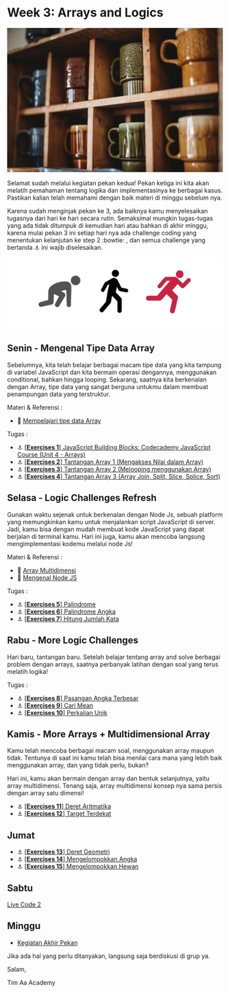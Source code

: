 # Week 3: Arrays and Logics

![Header](./week-3/assets/header-w3.jpg)

Selamat sudah melalui kegiatan pekan kedua! Pekan ketiga ini kita akan melatih pemahaman tentang logika dan implementasinya ke berbagai kasus. Pastikan kalian telah memahami dengan baik materi di minggu sebelum nya.

Karena sudah menginjak pekan ke 3, ada baiknya kamu menyelesaikan tugasnya dari hari ke hari secara rutin. Semaksimal mungkin tugas-tugas yang ada tidak ditumpuk di kemudian hari atau bahkan di akhir minggu, karena mulai pekan 3 ini setiap hari nya ada challenge coding yang menentukan kelanjutan ke step 2 :bowtie: , dan semua challenge yang bertanda :anchor: ini wajib diselesaikan.

![Let's start!](./week-3/assets/start.png)

## Senin - Mengenal Tipe Data Array

Sebelumnya, kita telah belajar berbagai macam tipe data yang kita tampung di variabel JavaScript dan kita bermain operasi dengannya, menggunakan conditional, bahkan hingga looping. Sekarang, saatnya kita berkenalan dengan Array, tipe data yang sangat berguna untukmu dalam membuat penampungan data yang terstruktur.

Materi & Referensi :

- :notebook_with_decorative_cover: [Mempelajari tipe data Array](./week-3/learn/js-array.md)

Tugas :

- :anchor:
[[**Exercises 1**] JavaScript Building Blocks: Codecademy JavaScript Course (Unit 4 - Arrays)](https://www.codecademy.com/learn/learn-javascript)
- :anchor:
[[**Exercises 2**] Tantangan Array 1 (Mengakses Nilai dalam Array)](./week-3/challenge/anchor-akses-array.md)
- :anchor:
[[**Exercises 3**] Tantangan Array 2 (Melooping menggunakan Array)](./week-3/challenge/anchor-loop-array.md)
- :anchor:
[[**Exercises 4**] Tantangan Array 3 (Array Join, Split, Slice, Splice, Sort)](./week-3/challenge/anchor-mixed-array.md)

## Selasa - Logic Challenges Refresh

Gunakan waktu sejenak untuk berkenalan dengan Node Js,
sebuah platform yang memungkinkan kamu untuk menjalankan script JavaScript di server. Jadi, kamu bisa dengan mudah membuat kode JavaScript yang dapat berjalan di terminal kamu. Hari ini juga, kamu akan mencoba langsung mengimplementasi kodemu melalui node Js!

Materi & Referensi :
- :notebook_with_decorative_cover: [Array Multidimensi](./week-3/learn/array-multidimensi.md)
- :notebook_with_decorative_cover:
[Mengenal Node JS](./week-3/learn/js-node.md)

Tugas :
- :anchor:
[[**Exercises 5**] Palindrome](./week-3/challenge/challenge-palindrome.md)
- :anchor:
[[**Exercises 6**] Palindrome Angka](./week-3/challenge/challenge-palindrome-angka.md)
- :anchor:
[[**Exercises 7**] Hitung Jumlah Kata](./week-3/challenge/challenge-hitung-jumlah-kata.md)

## Rabu - More Logic Challenges

Hari baru, tantangan baru. Setelah belajar tentang array and solve berbagai problem dengan arrays, saatnya perbanyak latihan dengan soal yang terus melatih logika!

Tugas :
- :anchor:
[[**Exercises 8**] Pasangan Angka Terbesar](./week-3/challenge/challenge-pasangan-terbesar.md)
- :anchor:
[[**Exercises 9**] Cari Mean](./week-3/challenge/challenge-cari-mean.md)
- :anchor:
[[**Exercises 10**] Perkalian Unik](./week-3/challenge/challenge-perkalian-unik.md)


## Kamis - More Arrays + Multidimensional Array

Kamu telah mencoba berbagai macam soal, menggunakan array maupun tidak. Tentunya di saat ini kamu telah bisa menilai cara mana yang lebih baik menggunakan array, dan yang tidak perlu, bukan?

Hari ini, kamu akan bermain dengan array dan bentuk selanjutnya, yaitu array multidimensi. Tenang saja, array multidimensi konsep nya sama persis dengan array satu dimensi!

- :anchor:
[[**Exercises 11**] Deret Aritmatika](./week-3/challenge/challenge-deret-aritmatika.md)
- :anchor:
[[**Exercises 12**] Target Terdekat](./week-3/challenge/challenge-target-terdekat.md)

## Jumat 

- :anchor:
[[**Exercises 13**] Deret Geometri](./week-3/challenge/challenge-deret-geometri.md)
- :anchor:
[[**Exercises 14**] Mengelompokkan Angka](./week-3/challenge/challenge-kelompok-angka.md)
- :anchor:
[[**Exercises 15**] Mengelompokkan Hewan](./week-3/challenge/challenge-kelompok-hewan.md)

## Sabtu 
[Live Code 2](./ujian/live-code-2.md)

## Minggu

- [Kegiatan Akhir Pekan](./week-3/learn/kegiatan-akhir-pekan-3.md)

Jika ada hal yang perlu ditanyakan, langsung saja berdiskusi di grup ya.

Salam,

Tim Aa Academy

